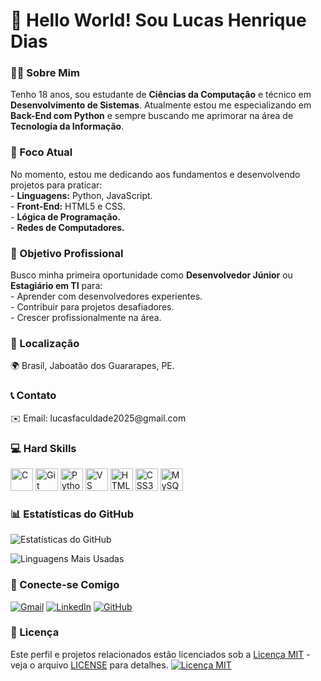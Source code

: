 <h1>👋 Hello World! Sou Lucas Henrique Dias</h1>

<h3>🧑‍💻 Sobre Mim</h3>
<p>Tenho 18 anos, sou estudante de <strong>Ciências da Computação</strong> e técnico em <strong>Desenvolvimento de Sistemas</strong>. 
   Atualmente estou me especializando em <strong>Back-End com Python</strong> e sempre buscando me aprimorar na área de <strong>Tecnologia da Informação</strong>.</p>

<h3>🚀 Foco Atual</h3>
<p>No momento, estou me dedicando aos fundamentos e desenvolvendo projetos para praticar:<br>
      - <strong>Linguagens:</strong> Python, JavaScript.<br>
      - <strong>Front-End:</strong> HTML5 e CSS.<br>
      - <strong>Lógica de Programação.</strong><br>
      - <strong>Redes de Computadores.</strong></p>

<h3>🎯 Objetivo Profissional</h3>
<p>Busco minha primeira oportunidade como <strong>Desenvolvedor Júnior</strong> ou <strong>Estagiário em TI</strong> para:<br>
      - Aprender com desenvolvedores experientes.<br>
      - Contribuir para projetos desafiadores.<br>
      - Crescer profissionalmente na área.</p>

<h3>📍 Localização</h3>
<p>🌍 Brasil, Jaboatão dos Guararapes, PE.</p>

<h3>📞 Contato</h3>
<p>✉️ Email: lucasfaculdade2025@gmail.com</p>

<h3>💻 Hard Skills</h3>
<p align="left">
<a href="https://docs.microsoft.com/en-us/cpp/?view=msvc-170" target="_blank" rel="noreferrer"><img src="https://raw.githubusercontent.com/danielcranney/readme-generator/main/public/icons/skills/c-colored.svg" alt="C" title="C" width="36" height="36" /></a> <a href="https://git-scm.com/" target="_blank" rel="noreferrer"><img src="https://raw.githubusercontent.com/danielcranney/readme-generator/main/public/icons/skills/git-colored.svg" alt="Git" title="Git" width="36" height="36" /></a> <a href="https://www.python.org/" target="_blank" rel="noreferrer"><img src="https://raw.githubusercontent.com/danielcranney/readme-generator/main/public/icons/skills/python-colored.svg" alt="Python" title="Python" width="36" height="36" /></a> <a href="https://code.visualstudio.com/" target="_blank" rel="noreferrer"><img src="https://raw.githubusercontent.com/danielcranney/readme-generator/main/public/icons/skills/visualstudiocode-colored.svg" alt="VS Code" title="VS Code" width="36" height="36" /></a> <a href="https://developer.mozilla.org/en-US/docs/Glossary/HTML5" target="_blank" rel="noreferrer"><img src="https://raw.githubusercontent.com/danielcranney/readme-generator/main/public/icons/skills/html5-colored.svg" alt="HTML5" title="HTML5" width="36" height="36" /></a> <a href="https://www.w3.org/TR/CSS/#css" target="_blank" rel="noreferrer"><img src="https://raw.githubusercontent.com/danielcranney/readme-generator/main/public/icons/skills/css3-colored.svg" alt="CSS3" title="CSS3" width="36" height="36" /></a> <a href="https://www.mysql.com/" target="_blank" rel="noreferrer"><img src="https://raw.githubusercontent.com/danielcranney/readme-generator/main/public/icons/skills/mysql-colored.svg" alt="MySQL" title="MySQL" width="36" height="36" /></a>
</p>

<h3>📊 Estatísticas do GitHub</h3>
<div align="left">
  
![Estatísticas do GitHub](https://github-readme-stats.vercel.app/api?username=Lucas3255&show_icons=true&theme=radical)

![Linguagens Mais Usadas](https://github-readme-stats.vercel.app/api/top-langs/?username=Lucas3255&layout=compact&theme=radical)

</div>

<h3>🔗 Conecte-se Comigo</h3>
<div align="left">
  
[![Gmail](https://img.shields.io/badge/Gmail-D14836?style=for-the-badge&logo=gmail&logoColor=white)](mailto:lucasfaculdade2025@gmail.com)
[![LinkedIn](https://img.shields.io/badge/LinkedIn-0077B5?style=for-the-badge&logo=linkedin&logoColor=white)]([https://www.linkedin.com/in/seu-perfil](https://www.linkedin.com/in/lucas-henrique-dias-345666346/))
[![GitHub](https://img.shields.io/badge/GitHub-100000?style=for-the-badge&logo=github&logoColor=white)](https://github.com/Lucas3255)

</div>

<h3>📄 Licença</h3>
<p>Este perfil e projetos relacionados estão licenciados sob a 
<a href="LICENSE" target="_blank">Licença MIT</a> - 
veja o arquivo <a href="LICENSE" target="_blank">LICENSE</a> para detalhes.

<a href="https://opensource.org/licenses/MIT" target="_blank">
  <img src="https://img.shields.io/badge/License-MIT-yellow.svg" alt="Licença MIT">
</a></p>



